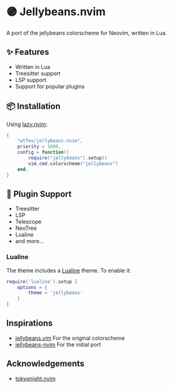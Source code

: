 # 🟣 Jellybeans.nvim

A port of the jellybeans colorscheme for Neovim, written in Lua.

## ✨ Features

- Written in Lua
- Treesitter support
- LSP support
- Support for popular plugins

## 📦 Installation

Using [lazy.nvim](https://github.com/folke/lazy.nvim):

```lua
{
    "wtfox/jellybeans.nvim",
    priority = 1000,
    config = function()
        require("jellybeans").setup()
        vim.cmd.colorscheme("jellybeans")
    end,
}
```

## 🔌 Plugin Support

- Treesitter
- LSP
- Telescope
- NeoTree
- Lualine
- and more...

### Lualine

The theme includes a [Lualine](https://github.com/nvim-lualine/lualine.nvim) theme. To enable it:

```lua
require('lualine').setup {
    options = {
        theme = 'jellybeans'
    }
}
```

## Inspirations

- [jellybeans.vim](https://github.com/nanotech/jellybeans.vim) For the original colorscheme
- [jellybeans-nvim](https://github.com/metalelf0/jellybeans-nvim) For the initial port

## Acknowledgements

- [tokyonight.nvim](https://gitub.com/folke/tokyonight.nvim)
